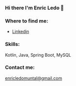 ### Hi there I'm Enric Ledo 👋

<!--
**EnricLedo/EnricLedo** is a ✨ _special_ ✨ repository because its `README.md` (this file) appears on your GitHub profile.

Here are some ideas to get you started:

- 🔭 I’m currently working on ...
- 🌱 I’m currently learning ...
- 👯 I’m looking to collaborate on ...
- 🤔 I’m looking for help with ...
- 💬 Ask me about ...
- 📫 How to reach me: ...
- 😄 Pronouns: ...
- ⚡ Fun fact: ...
-->
### Where to find me:
- [Linkedin](https://www.linkedin.com/in/enric-ledo-muntal-00b29a22b/)
### Skills:
Kotlin, Java, Spring Boot, MySQL
### Contact me:
enricledomuntal@gmail.com
